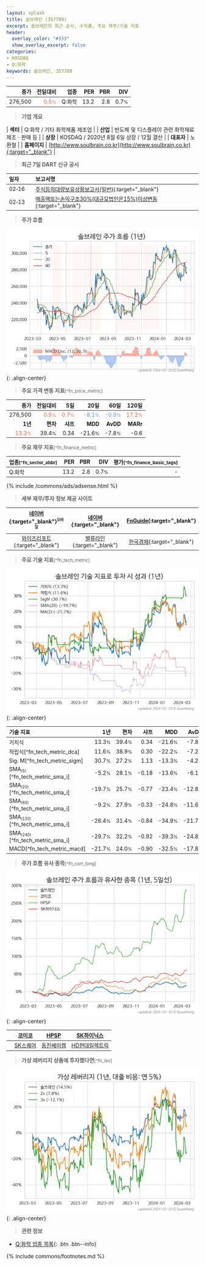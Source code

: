 ```yaml
---
layout: splash
title: 솔브레인 (357780)
excerpt: 솔브레인의 최근 공시, 수익률, 주요 재무/기술 지표
header:
  overlay_color: "#333"
  show_overlay_excerpt: false
categories:
- KOSDAQ
- Q:화학
keywords: 솔브레인, 357780
---
```


| **종가** | **전일대비** | **업종** | **PER** | **PBR** | **DIV** |
| -------: | -----------: | -------: | ------: | ------: | ------: |
| 276,500 | <span style="color: tomato">0.5<small>%</small></span> | Q:화학 | 13.2 | 2.8 | 0.7<small>%</small> |

<!-- more -->


> **기업 개요**<a id="company"></a>

| <span style="white-space:nowrap;">**섹터**</span> | Q:화학 / 기타 화학제품 제조업 |
| <span style="white-space:nowrap;">**산업**</span> | 반도체 및 디스플레이 관련 화학재료 제조ㆍ판매 등 |
| <span style="white-space:nowrap;">**상장**</span> | KOSDAQ / 2020년 8월 6일 상장 / 12월 결산 |
| <span style="white-space:nowrap;">**대표자**</span> | 노환철 |
| <span style="white-space:nowrap;">**홈페이지**</span> | [http://www.soulbrain.co.kr](http://www.soulbrain.co.kr){:target="_blank"} |


> **최근 7일 DART 신규 공시**<a id="dart"></a>

| **일자** |      | **보고서명** |
| :------- | :--- | :----------- |
| 02&#x2011;16 | | [주식등의대량보유상황보고서(일반)](https://dart.fss.or.kr/dsaf001/main.do?rcpNo=20240216000441){:target="_blank"} |
| 02&#x2011;13 | | [매출액또는손익구조30%(대규모법인은15%)이상변동              ](https://dart.fss.or.kr/dsaf001/main.do?rcpNo=20240213900964){:target="_blank"} |


> **주가 흐름**<a id="price"></a>

![357780](/stock/images/357780.png){: .align-center}


> **주요 가격 변동 지표**<small>[^fn_price_metric]</small>

| **종가** | **전일대비** | **5일** | **20일** | **60일** | **120일** |
| -------: | -----------: | ------: | -------: | -------: | --------: |
| 276,500 | <span style="color: tomato">0.5<small>%</small></span> | <span style="color: tomato">0.7<small>%</small></span> | <span style="color: cornflowerblue">-8.1<small>%</small></span> | <span style="color: cornflowerblue">-0.9<small>%</small></span> | <span style="color: tomato">17.2<small>%</small></span> |
| **1년** | **편차** | **샤프** | **MDD** | **AvDD** | **MARr** |
| <span style="color: tomato">13.3<small>%</small></span> | 39.4<small>%</small> | 0.34 | -21.6<small>%</small> | -7.8<small>%</small> | -0.6 |


> **주요 재무 지표**<small>[^fn_finance_metric]</small>

| **업종**<small>[^fn_sector_abbr]</small> | **PER** | **PBR** | **DIV** | **평가**<small>[^fn_finance_basic_tags]</small> |
| :--------------------------------------- | ------: | ------: | ------: | ----------------------------------------------: |
| Q:화학 | 13.2 | 2.8 | 0.7<small>%</small> | - |



{% include /commons/ads/adsense.html %}

> **세부 재무/투자 정보 제공 사이트**

| [네이버](https://m.stock.naver.com/domestic/stock/357780/finance/summary){:target="_blank"}<sup><small>모바일</small></sup> | [네이버](https://finance.naver.com/item/coinfo.naver?code=357780){:target="_blank"} | [FnGuide](https://comp.fnguide.com/SVO2/ASP/SVD_Invest.asp?gicode=A357780&MenuYn=Y){:target="_blank"} |
| :---: | :---: | :---: |
| [와이즈리포트](https://comp.wisereport.co.kr/company/c1040001.aspx?cmp_cd=357780){:target="_blank"} | [밸류라인](https://www.valueline.co.kr/finance/summary/357780){:target="_blank"} | [한국경제](https://markets.hankyung.com/stock/357780/financial-summary){:target="_blank"} |


> **주요 기술 지표**<small>[^fn_tech_metric]</small>


![357780](/stock/images/357780_tech.png){: .align-center}

| **기술 지표** | **1년** | **편차** | **샤프** | **MDD** | **AvDD** |
| :------------ | ------: | -----------: | -------: | ------: | -------: |
| 거치식 | 13.3<small>%</small> | 39.4<small>%</small> | 0.34 | -21.6<small>%</small> | -7.8<small>%</small> |
| 적립식[^fn_tech_metric_dca] | 11.6<small>%</small> | 38.9<small>%</small> | 0.30 | -22.2<small>%</small> | -7.2<small>%</small> |
| Sig. M[^fn_tech_metric_sigm] | 30.7<small>%</small> | 27.2<small>%</small> | 1.13 | -13.3<small>%</small> | -4.2<small>%</small> |
| SMA<small><sub>(5)</sub></small>[^fn_tech_metric_sma_i] | -5.2<small>%</small> | 28.1<small>%</small> | -0.18 | -13.6<small>%</small> | -6.1<small>%</small> |
| SMA<small><sub>(20)</sub></small>[^fn_tech_metric_sma_i] | -19.7<small>%</small> | 25.7<small>%</small> | -0.77 | -23.4<small>%</small> | -12.8<small>%</small> |
| SMA<small><sub>(60)</sub></small>[^fn_tech_metric_sma_i] | -9.2<small>%</small> | 27.9<small>%</small> | -0.33 | -24.8<small>%</small> | -11.6<small>%</small> |
| SMA<small><sub>(120)</sub></small>[^fn_tech_metric_sma_i] | -26.4<small>%</small> | 31.4<small>%</small> | -0.84 | -34.9<small>%</small> | -21.7<small>%</small> |
| SMA<small><sub>(240)</sub></small>[^fn_tech_metric_sma_i] | -29.7<small>%</small> | 32.2<small>%</small> | -0.92 | -39.3<small>%</small> | -24.8<small>%</small> |
| MACD[^fn_tech_metric_macd] | -21.7<small>%</small> | 24.0<small>%</small> | -0.90 | -32.5<small>%</small> | -17.8<small>%</small> |


> **주가 흐름 유사 종목**<a id="corr"></a><small>[^fn_corr_long]</small>

![357780](/stock/images/357780_corr.png){: .align-center}

|       | [코미코](/183300/) | [HPSP](/403870/) | [SK하이닉스](/000660/) |
| :---: | :------------------------------------: | :------------------------------------: | :------------------------------------: |
|       | [SK스퀘어](/402340/) | [동진쎄미켐](/005290/) | [HD현대일렉트릭](/267260/) |


> **가상 레버리지 상품에 투자했다면**<a id="2x"></a><small>[^fn_lev]</small>

![357780](/stock/images/357780_2x.png){: .align-center}


> **관련 정보**

- [Q:화학 업종 목록](/stats/sector/kosdaq_업종_화학_종목/){: .btn .btn--info}

{% include commons/footnotes.md %}